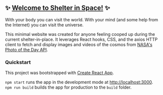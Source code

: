 ## :sparkles: [Welcome to Shelter in Space!](https://shelter-in-space.netlify.app/) :sparkles:

With your body you can visit the world. With your mind (and some help from the Internet) you can visit the universe. 

This minimal website was created for anyone feeling cooped up during the current shelter-in-place. It leverages React hooks, CSS, and the axios HTTP client to fetch and display images and videos of the cosmos from [NASA's Photo of the Day API](https://api.nasa.gov/#apod). 

### Quickstart

This project was bootstrapped with [Create React App](https://github.com/facebook/create-react-app). 

`npm start` runs the app in the development mode at [http://localhost:3000](http://localhost:3000).
`npm run build` builds the app for production to the `build` folder.



